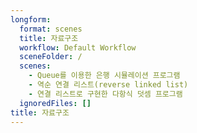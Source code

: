 ```yaml
---
longform:
  format: scenes
  title: 자료구조
  workflow: Default Workflow
  sceneFolder: /
  scenes:
    - Queue를 이용한 은행 시뮬레이션 프로그램
    - 역순 연결 리스트(reverse linked list)
    - 연결 리스트로 구현한 다항식 덧셈 프로그램
  ignoredFiles: []
title: 자료구조
---
```

